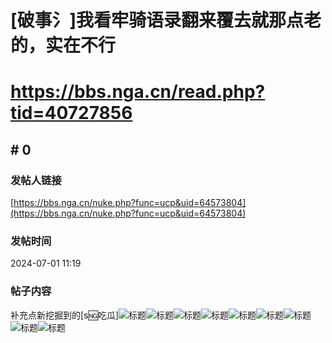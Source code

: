 # [破事氵]我看牢骑语录翻来覆去就那点老的，实在不行
# https://bbs.nga.cn/read.php?tid=40727856

## \# 0
### 发帖人链接
[https://bbs.nga.cn/nuke.php?func=ucp&uid=64573804](https://bbs.nga.cn/nuke.php?func=ucp&uid=64573804)
### 发帖时间
2024-07-01 11:19
### 帖子内容
补充点新挖掘到的[s:ng:吃瓜]![标题](https://img.nga.178.com/attachments/mon_202407/01/bwQpdsp-hh7cZcT3cSxb-te.jpg)![标题](https://img.nga.178.com/attachments/mon_202407/01/bwQpdsp-i9zgK1yT3cSx1-pj.jpg)![标题](https://img.nga.178.com/attachments/mon_202407/01/bwQpdsp-kb3wK20T1kSfy-sg.jpg)![标题](https://img.nga.178.com/attachments/mon_202407/01/bwQod1d-a5vZjT3cSgm-1t4.jpg)![标题](https://img.nga.178.com/attachments/mon_202407/01/bwQod1d-2gacZdT1kShs-18n.jpg)![标题](https://img.nga.178.com/attachments/mon_202407/01/bwQod1d-4477K2lT3cSkd-sg.jpg)![标题](https://img.nga.178.com/attachments/mon_202407/01/bwQod1d-5zzeK25T3cSj0-sg.jpg)![标题](https://img.nga.178.com/attachments/mon_202407/01/bwQod1d-72z3K2cT3cSno-sg.jpg)![标题](https://img.nga.178.com/attachments/mon_202407/01/bwQod1d-afmpK29T3cSxb-th.jpg)
